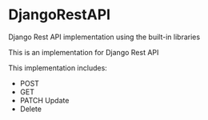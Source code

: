 # DjangoRestAPI
Django Rest API implementation using the built-in libraries

This is an implementation for Django Rest API

This implementation includes:

* POST
* GET
* PATCH Update
* Delete
